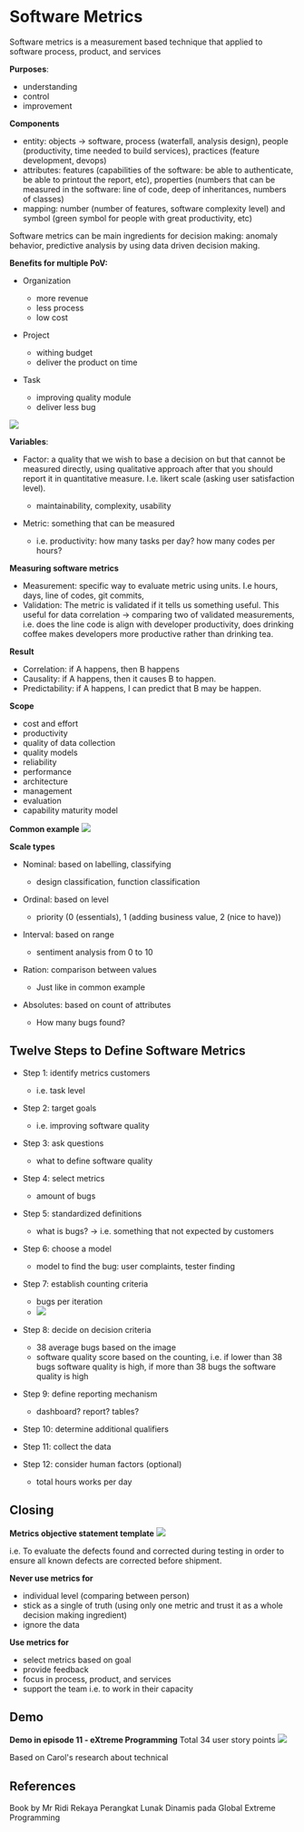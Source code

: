 # Software Metrics

Software metrics is a measurement based technique that applied to software process, product, and services

**Purposes**:
- understanding
- control
- improvement

**Components**
- entity: objects -> software, process (waterfall, analysis design), people (productivity, time needed to build services), practices (feature development, devops)
- attributes: features (capabilities of the software: be able to authenticate, be able to printout the report, etc), properties (numbers that can be measured in the software: line of code, deep of inheritances, numbers of classes)
- mapping: number (number of features, software complexity level) and symbol (green symbol for people with great productivity, etc)

Software metrics can be main ingredients for decision making: anomaly behavior, predictive analysis by using data driven decision making.

**Benefits for multiple PoV:**
- Organization
	- more revenue
	- less process
	- low cost

- Project
	- withing budget
	- deliver the product on time

- Task
	- improving quality module
	- deliver less bug

![](attachments/Pasted%20image%2020211201085829.png)

**Variables**:
- Factor: a quality that we wish to base a decision on but that cannot be measured directly, using qualitative approach after that you should report it in quantitative measure. I.e. likert scale (asking user satisfaction level).
	- maintainability, complexity, usability

- Metric: something that can be measured
	- i.e. productivity: how many tasks per day? how many codes per hours?


**Measuring software metrics**
- Measurement: specific way to evaluate metric using units. I.e hours, days, line of codes, git commits,
- Validation: The metric is validated if it tells us something useful. This useful for data correlation -> comparing two of validated measurements, i.e. does the line code is align with developer productivity, does drinking coffee makes developers more productive rather than drinking tea. 


**Result**
- Correlation: if A happens, then B happens
- Causality: if A happens, then it causes B to happen.
- Predictability: if A happens, I can predict that B may be happen.

**Scope**
- cost and effort
- productivity
- quality of data collection
- quality models
- reliability
- performance
- architecture
- management
- evaluation
- capability maturity model

**Common example**
![](attachments/Pasted%20image%2020211201093444.png)

**Scale types**
- Nominal: based on labelling, classifying
	- design classification, function classification

- Ordinal: based on level
	- priority  (0 (essentials), 1 (adding business value, 2 (nice to have))

- Interval: based on range
	- sentiment analysis from 0 to 10

- Ration: comparison between values
	- Just like in common example

- Absolutes: based on count of attributes
	- How many bugs found?

## Twelve Steps to Define Software Metrics
- Step 1: identify metrics customers
	- i.e. task level

- Step 2: target goals
	- i.e. improving software quality

- Step 3: ask questions
	- what to define software quality

- Step 4: select metrics
	- amount of bugs

- Step 5: standardized definitions
	- what is bugs? -> i.e. something that not expected by customers

- Step 6: choose a model
	- model to find the bug: user complaints, tester finding

- Step 7: establish counting criteria
	- bugs per iteration
	- ![](attachments/Pasted%20image%2020211201100615.png)

- Step 8: decide on decision criteria
	- 38 average bugs based on the image
	- software quality score based on the counting, i.e. if lower than 38 bugs software quality is high, if more than 38 bugs the software quality is high

- Step 9: define reporting mechanism
	- dashboard? report? tables?

- Step 10: determine additional qualifiers

- Step 11: collect the data

- Step 12: consider human factors (optional)
	- total hours works per day

## Closing

**Metrics objective statement template**
![](attachments/Pasted%20image%2020211201101208.png)

i.e.
To evaluate the defects found and corrected during testing in order to ensure all known defects are corrected before shipment.

**Never use metrics for**
- individual level (comparing between person)
- stick as a single of truth (using only one metric and trust it as a whole decision making ingredient)
- ignore the data

**Use metrics for**
- select metrics based on goal
- provide feedback
- focus in process, product, and services
- support the team i.e. to work in their capacity


## Demo
**Demo in episode 11 - eXtreme Programming**
Total 34 user story points
![](attachments/Pasted%20image%2020211201102524.png)

Based on Carol's research about technical 



## References
Book by Mr Ridi
Rekaya Perangkat Lunak Dinamis pada Global Extreme Programming

